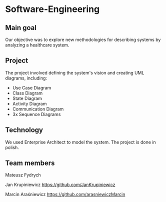 # Software-Engineering
## Main goal
Our objective was to explore new methodologies for describing systems by analyzing a healthcare system. 

## Project
The project involved defining the system's vision and creating UML diagrams, including:

- Use Case Diagram
- Class Diagram
- State Diagram
- Activity Diagram
- Communication Diagram
- 3x Sequence Diagrams

## Technology
We used Enterprise Architect to model the system. The project is done in polish.

## Team members
Mateusz Fydrych

Jan Krupiniewicz https://github.com/JanKrupiniewicz

Marcin Araśniewicz https://github.com/arasniewiczMarcin
